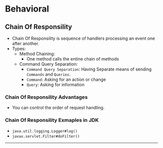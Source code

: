 # Behavioral

## Chain Of Responsility

* Chain Of Responsility is sequence of handlers processing an event one after another.
* Types:
  * Method Chaining:
    * One method calls the entine chain of methods
  * Command Query Separation:
    * `Command Query Separation`: Having Separate means of sending `Commands` and `Queries`.
    * `Command`: Asking for an action or change
    * `Query`: Asking for information

### Chain Of Responsility Advantages

* You can control the order of request handling.

### Chain Of Responsility Exmaples in JDK

* `java.util.logging.Logger#log()`
* `javax.servlet.Filter#doFilter()`

----
